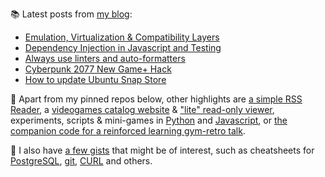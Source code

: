 
📚 Latest posts from <a href="https://blog.kartones.net/">my blog</a>:

<!--START_SECTION:blogposts-->
* [Emulation, Virtualization &amp; Compatibility Layers](https:&#x2F;&#x2F;blog.kartones.net&#x2F;post&#x2F;emulation-virtualization-and-compatibility-layers&#x2F;)
* [Dependency Injection in Javascript and Testing](https:&#x2F;&#x2F;blog.kartones.net&#x2F;post&#x2F;dependency-injection-in-javascript-and-testing&#x2F;)
* [Always use linters and auto-formatters](https:&#x2F;&#x2F;blog.kartones.net&#x2F;post&#x2F;always-use-linters-and-autoformatters&#x2F;)
* [Cyberpunk 2077 New Game+ Hack](https:&#x2F;&#x2F;blog.kartones.net&#x2F;post&#x2F;cyberpunk-2077-new-game-plus-hack&#x2F;)
* [How to update Ubuntu Snap Store](https:&#x2F;&#x2F;blog.kartones.net&#x2F;post&#x2F;how-to-update-ubuntu-snap-store&#x2F;)
<!--END_SECTION:blogposts-->


📌 Apart from my pinned repos below, other highlights are [a simple RSS Reader](https://github.com/Kartones/pbrr#pbrr---pretty-basic-rss-reader), a [videogames catalog website](https://github.com/Kartones/finished-games#finished-games) & ["lite" read-only viewer](https://github.com/Kartones/fg-viewer#finished-games-viewer), experiments, scripts & mini-games in [Python](https://github.com/Kartones/python#python-assorted-code) and [Javascript](https://github.com/Kartones/JSAssorted#javascript-assorted-code), or [the companion code for a reinforced learning gym-retro talk](https://github.com/Kartones/mindcamp-x-gym-retro#mindcamp-x-gym-retro-talk-companion-code-and-images).

📝 I also have [a few gists](https://gist.github.com/Kartones?direction=desc&sort=updated) that might be of interest, such as cheatsheets for [PostgreSQL](https://gist.github.com/Kartones/dd3ff5ec5ea238d4c546), [git](https://gist.github.com/Kartones/9353641), [CURL](https://gist.github.com/Kartones/5ae36f801f3d51ac1be0) and others.


